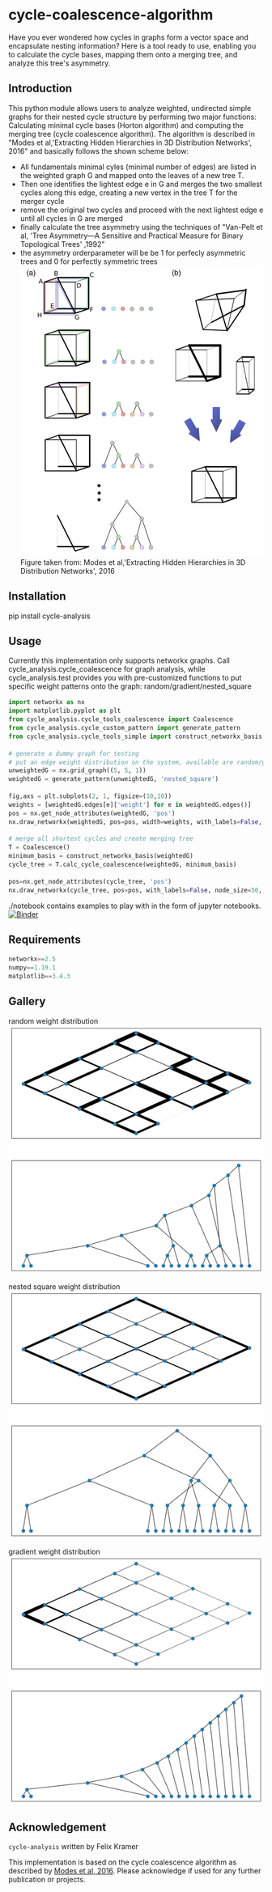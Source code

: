 # cycle-coalescence-algorithm

Have you ever wondered how cycles in graphs form a vector space and encapsulate nesting information? Here is a tool ready to use, enabling you to calculate the cycle bases, mapping them onto a merging tree, and analyze this tree's asymmetry.

##  Introduction
This python module allows users to analyze weighted, undirected simple graphs for their nested cycle structure by performing two major functions: Calculating minimal cycle bases (Horton algorithm) and computing the merging tree (cycle coalescence algorithm). The algorithm is described in "Modes et al,'Extracting Hidden Hierarchies in 3D Distribution Networks', 2016" and basically follows the shown scheme below:
  -  All fundamentals minimal cyles (minimal number of edges) are listed in the weighted graph G and mapped onto the leaves of a new tree T.
  -  Then one identifies the lightest edge e in G and merges the two smallest cycles along this edge, creating a new vertex in the tree T for the merger cycle
  -  remove the original two cycles and proceed with the next lightest edge e until all cycles in G are merged
  -  finally calculate the tree asymmetry using the techniques of "Van-Pelt et al, 'Tree Asymmetry—A Sensitive and Practical Measure for Binary Topological Trees' ,1992"
  -  the asymmetry orderparameter will be be 1 for perfecly asymmetric trees and 0 for perfectly symmetric trees
  ![modes](https://raw.githubusercontent.com/felixk1990/cycle-coalescence-algorithm/main/gallery/modes_merging_algorithm_2016.png)
  Figure taken from: Modes et al,'Extracting Hidden Hierarchies in 3D Distribution Networks', 2016


##  Installation
pip install cycle-analysis

##  Usage
Currently this implementation only supports networkx graphs.
Call cycle_analysis.cycle_coalescence for graph analysis, while cycle_analysis.test provides you with pre-customized functions to put specific weight patterns onto the graph: random/gradient/nested_square
```python
import networkx as nx
import matplotlib.pyplot as plt
from cycle_analysis.cycle_tools_coalescence import Coalescence
from cycle_analysis.cycle_custom_pattern import generate_pattern
from cycle_analysis.cycle_tools_simple import construct_networkx_basis

# generate a dummy graph for testing
# put an edge weight distribution on the system, available are random/gradient/bigradient/nested_square
unweightedG = nx.grid_graph((5, 5, 1))
weightedG = generate_pattern(unweightedG, 'nested_square')

fig,axs = plt.subplots(2, 1, figsize=(10,10))
weights = [weightedG.edges[e]['weight'] for e in weightedG.edges()]
pos = nx.get_node_attributes(weightedG, 'pos')
nx.draw_networkx(weightedG, pos=pos, width=weights, with_labels=False, node_size=50, ax=axs[0] )

# merge all shortest cycles and create merging tree
T = Coalescence()
minimum_basis = construct_networkx_basis(weightedG)
cycle_tree = T.calc_cycle_coalescence(weightedG, minimum_basis)

pos=nx.get_node_attributes(cycle_tree, 'pos')
nx.draw_networkx(cycle_tree, pos=pos, with_labels=False, node_size=50, ax=axs[1])
```
./notebook contains examples to play with in the form of jupyter notebooks. 
[![Binder](https://mybinder.org/badge_logo.svg)](https://mybinder.org/v2/gh/felixk1990/cycle-coalescence-algorithm/198727ddd80524cd7197f01e46cc74c33175b6f0?labpath=.%2Fnotebook)
##  Requirements
```python
networkx==2.5
numpy==1.19.1
matplotlib==3.4.3
```
##  Gallery
random weight distribution\
![random](https://raw.githubusercontent.com/felixk1990/cycle-coalescence-algorithm/main/gallery/random.png)

nested square weight distribution\
![nested](https://raw.githubusercontent.com/felixk1990/cycle-coalescence-algorithm/main/gallery/nested_square.png)

gradient weight distribution\
![gradient](https://raw.githubusercontent.com/felixk1990/cycle-coalescence-algorithm/main/gallery/gradient.png)
## Acknowledgement
```cycle-analysis``` written by Felix Kramer

This implementation is based on the cycle coalescence algorithm as described by [Modes et al, 2016](https://journals.aps.org/prx/pdf/10.1103/PhysRevX.6.031009). Please acknowledge if used for any further publication or projects.
